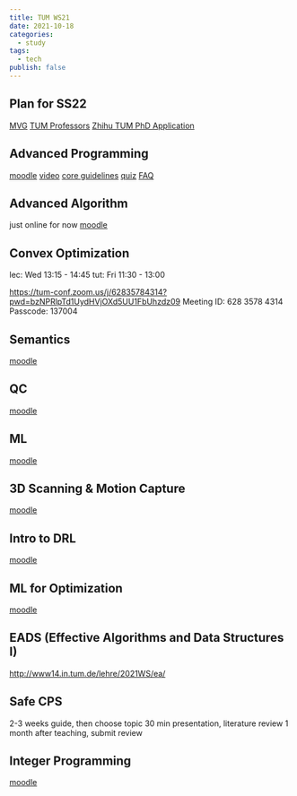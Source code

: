 ```yaml
---
title: TUM WS21
date: 2021-10-18
categories:
  - study
tags:
  - tech
publish: false
---
```


<!-- more -->

## Plan for SS22

[MVG](https://vision.in.tum.de/teaching/online/mvg)
[TUM Professors](https://www.professoren.tum.de/)
[Zhihu TUM PhD Application](https://zhuanlan.zhihu.com/p/351695338)

## Advanced Programming

[moodle](https://www.moodle.tum.de/course/view.php?id=57974)
[video](https://live.rbg.tum.de/course/2021/W/AdvProg)
[core guidelines](http://isocpp.github.io/CppCoreGuidelines/CppCoreGuidelines)
[quiz](https://cppquiz.org/quiz/question/261)
[FAQ](https://isocpp.org/faq)

## Advanced Algorithm

just online for now
[moodle](https://www.moodle.tum.de/course/view.php?id=68663)

## Convex Optimization

lec: Wed 13:15 - 14:45
tut: Fri 11:30 - 13:00

https://tum-conf.zoom.us/j/62835784314?pwd=bzNPRlpTd1UydHVjOXd5UU1FbUhzdz09
Meeting ID: 628 3578 4314
Passcode: 137004

## Semantics

[moodle](https://www.moodle.tum.de/course/view.php?id=68886)

## QC

[moodle](https://www.moodle.tum.de/course/view.php?id=68972)

## ML

[moodle](https://www.moodle.tum.de/course/view.php?id=68785)

## 3D Scanning & Motion Capture

[moodle](https://www.moodle.tum.de/course/view.php?id=68890)

## Intro to DRL

[moodle](https://www.moodle.tum.de/course/view.php?id=71620)

## ML for Optimization

[moodle](https://www.moodle.tum.de/course/view.php?id=72704)

## EADS (Effective Algorithms and Data Structures I)

http://www14.in.tum.de/lehre/2021WS/ea/

## Safe CPS

2-3 weeks guide, then choose topic
30 min presentation, literature review
1 month after teaching, submit review

## Integer Programming

[moodle](https://www.moodle.tum.de/course/view.php?id=73764)
